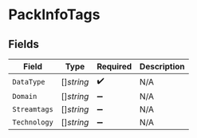 # PackInfoTags


## Fields

| Field              | Type               | Required           | Description        |
| ------------------ | ------------------ | ------------------ | ------------------ |
| `DataType`         | []*string*         | :heavy_check_mark: | N/A                |
| `Domain`           | []*string*         | :heavy_minus_sign: | N/A                |
| `Streamtags`       | []*string*         | :heavy_minus_sign: | N/A                |
| `Technology`       | []*string*         | :heavy_minus_sign: | N/A                |